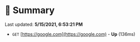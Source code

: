 # 📖 Summary
Last updated: **5/15/2021, 6:53:21 PM**

- `GET` [https://google.com](https://google.com) - **Up** (136ms)
